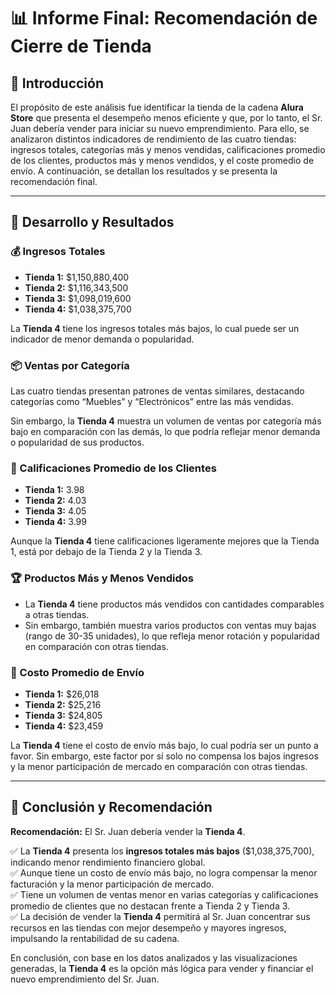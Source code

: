 # 📊 Informe Final: Recomendación de Cierre de Tienda

## 🔹 Introducción
El propósito de este análisis fue identificar la tienda de la cadena **Alura Store** que presenta el desempeño menos eficiente y que, por lo tanto, el Sr. Juan debería vender para iniciar su nuevo emprendimiento. Para ello, se analizaron distintos indicadores de rendimiento de las cuatro tiendas: ingresos totales, categorías más y menos vendidas, calificaciones promedio de los clientes, productos más y menos vendidos, y el coste promedio de envío. A continuación, se detallan los resultados y se presenta la recomendación final.

---

## 🔹 Desarrollo y Resultados

### 💰 Ingresos Totales
- **Tienda 1:** \$1,150,880,400
- **Tienda 2:** \$1,116,343,500
- **Tienda 3:** \$1,098,019,600
- **Tienda 4:** \$1,038,375,700

La **Tienda 4** tiene los ingresos totales más bajos, lo cual puede ser un indicador de menor demanda o popularidad.

### 📦 Ventas por Categoría
Las cuatro tiendas presentan patrones de ventas similares, destacando categorías como “Muebles” y “Electrónicos” entre las más vendidas.

Sin embargo, la **Tienda 4** muestra un volumen de ventas por categoría más bajo en comparación con las demás, lo que podría reflejar menor demanda o popularidad de sus productos.

### 🌟 Calificaciones Promedio de los Clientes
- **Tienda 1:** 3.98  
- **Tienda 2:** 4.03  
- **Tienda 3:** 4.05  
- **Tienda 4:** 3.99

Aunque la **Tienda 4** tiene calificaciones ligeramente mejores que la Tienda 1, está por debajo de la Tienda 2 y la Tienda 3.

### 🏆 Productos Más y Menos Vendidos
- La **Tienda 4** tiene productos más vendidos con cantidades comparables a otras tiendas.
- Sin embargo, también muestra varios productos con ventas muy bajas (rango de 30-35 unidades), lo que refleja menor rotación y popularidad en comparación con otras tiendas.

### 🚚 Costo Promedio de Envío
- **Tienda 1:** \$26,018
- **Tienda 2:** \$25,216
- **Tienda 3:** \$24,805
- **Tienda 4:** \$23,459

La **Tienda 4** tiene el costo de envío más bajo, lo cual podría ser un punto a favor. Sin embargo, este factor por sí solo no compensa los bajos ingresos y la menor participación de mercado en comparación con otras tiendas.

---

## 🔹 Conclusión y Recomendación

**Recomendación:** El Sr. Juan debería vender la **Tienda 4**.

✅ La **Tienda 4** presenta los **ingresos totales más bajos** (\$1,038,375,700), indicando menor rendimiento financiero global.  
✅ Aunque tiene un costo de envío más bajo, no logra compensar la menor facturación y la menor participación de mercado.  
✅ Tiene un volumen de ventas menor en varias categorías y calificaciones promedio de clientes que no destacan frente a Tienda 2 y Tienda 3.  
✅ La decisión de vender la **Tienda 4** permitirá al Sr. Juan concentrar sus recursos en las tiendas con mejor desempeño y mayores ingresos, impulsando la rentabilidad de su cadena.

En conclusión, con base en los datos analizados y las visualizaciones generadas, la **Tienda 4** es la opción más lógica para vender y financiar el nuevo emprendimiento del Sr. Juan.
